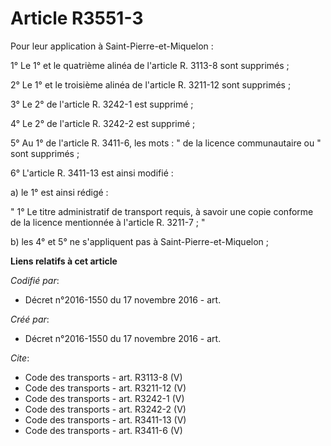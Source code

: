 # Article R3551-3

Pour leur application à Saint-Pierre-et-Miquelon : 

1° Le 1° et le quatrième alinéa de l'article R. 3113-8 sont supprimés ; 

2° Le 1° et le troisième alinéa de l'article R. 3211-12 sont supprimés ; 

3° Le 2° de l'article R. 3242-1 est supprimé ; 

4° Le 2° de l'article R. 3242-2 est supprimé ; 

5° Au 1° de l'article R. 3411-6, les mots : " de la licence communautaire ou " sont supprimés ; 

6° L'article R. 3411-13 est ainsi modifié : 

a) le 1° est ainsi rédigé : 

" 1° Le titre administratif de transport requis, à savoir une copie conforme de la licence mentionnée à l'article R. 3211-7 ;
" 

b) les 4° et 5° ne s'appliquent pas à Saint-Pierre-et-Miquelon ;

**Liens relatifs à cet article**

_Codifié par_:

  - Décret n°2016-1550 du 17 novembre 2016 - art.

_Créé par_:

  - Décret n°2016-1550 du 17 novembre 2016 - art.

_Cite_:

  - Code des transports - art. R3113-8 (V)
  - Code des transports - art. R3211-12 (V)
  - Code des transports - art. R3242-1 (V)
  - Code des transports - art. R3242-2 (V)
  - Code des transports - art. R3411-13 (V)
  - Code des transports - art. R3411-6 (V)
